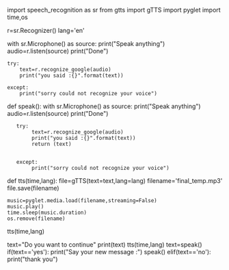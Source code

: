 import speech_recognition as sr
from gtts import gTTS
import pyglet
import time,os



r=sr.Recognizer()
lang='en'


with sr.Microphone() as source:
    print("Speak anything")
    audio=r.listen(source)
    print("Done")
    
    try:
        text=r.recognize_google(audio)
        print("you said :{}".format(text))
        
    except:
        print("sorry could not recognize your voice")

def speak():
    with sr.Microphone() as source:
       print("Speak anything")
       audio=r.listen(source)
       print("Done")
        
       try:
            text=r.recognize_google(audio)
            print("you said :{}".format(text))
            return (text)
            
            
       except:
            print("sorry could not recognize your voice")




def tts(time,lang):
    file=gTTS(text=text,lang=lang)
    filename='final_temp.mp3'
    file.save(filename)
    
    music=pyglet.media.load(filename,streaming=False)
    music.play()
    time.sleep(music.duration)
    os.remove(filename)


tts(time,lang)

text="Do you want to continue"
print(text)
tts(time,lang)
text=speak()
if(text=='yes'):
    print("Say your new message :")
    speak()
elif(text=='no'):
    print("thank you")
    
    
